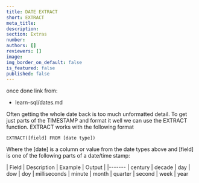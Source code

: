 ```yaml
---
title: DATE EXTRACT
short: EXTRACT
meta_title:
description:
section: Extras
number:
authors: []
reviewers: []
image:
img_border_on_default: false
is_featured: false
published: false
---
```

once done link from:
 - learn-sql/dates.md




 Often getting the whole date back is too much unformatted detail.  To get just parts of the TIMESTAMP and format it well we can use the EXTRACT function.  EXTRACT works with the following format

 `EXTRACT([field] FROM [date type])`

 Where the [date] is a column or value from the date types above and [field] is one of the following parts of a date/time stamp:

 | Field | Description | Example | Output |
 |-------
 | century
 | decade
 | day
 | dow
 | doy
 | milliseconds
 | minute
 | month
 | quarter
 | second
 | week
 | year
